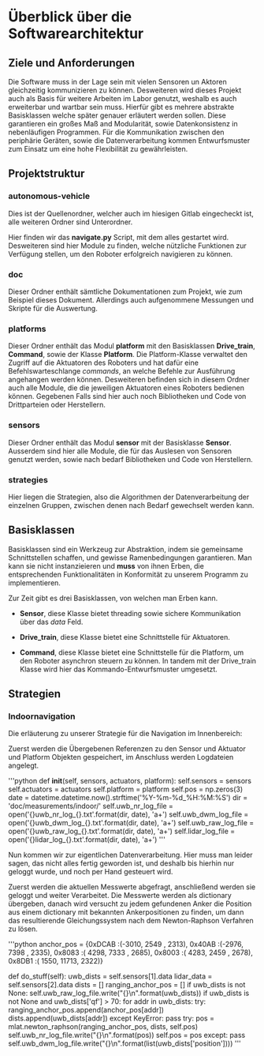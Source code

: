 # Überblick über die Softwarearchitektur


## Ziele und Anforderungen

Die Software muss in der Lage sein mit vielen Sensoren un Aktoren gleichzeitig
kommunizieren zu können. Desweiteren wird dieses Projekt auch als Basis für weitere
Arbeiten im Labor genutzt, weshalb es auch erweiterbar und wartbar sein muss.
Hierfür gibt es mehrere abstrakte Basisklassen welche später genauer erläutert
werden sollen. Diese garantieren ein großes Maß and Modularität, sowie
Datenkonsistenz in nebenläufigen Programmen. Für die Kommunikation zwischen den
periphärie Geräten, sowie die Datenverarbeitung kommen Entwurfsmuster zum Einsatz um
eine hohe Flexibilität zu gewährleisten.


## Projektstruktur


### autonomous-vehicle

Dies ist der Quellenordner, welcher auch im hiesigen Gitlab eingecheckt ist, alle
weiteren Ordner sind Unterordner.

Hier finden wir das **navigate.py** Script, mit dem alles gestartet wird. Desweiteren
sind hier Module zu finden, welche nützliche Funktionen zur Verfügung stellen, um den
Roboter erfolgreich navigieren zu können.

### doc

Dieser Ordner enthält sämtliche Dokumentationen zum Projekt, wie zum Beispiel dieses
Dokument. Allerdings auch aufgenommene Messungen und Skripte für die Auswertung.

### platforms

Dieser Ordner enthält das Modul **platform** mit den Basisklassen **Drive_train**,
**Command**, sowie der Klasse **Platform**. Die Platform-Klasse verwaltet den Zugriff
auf die Aktuatoren des Roboters und hat dafür eine Befehlswarteschlange _commands_,
an welche Befehle zur Ausführung angehangen werden können. Desweiteren befinden sich
in diesem Ordner auch alle Module, die die jeweiligen Aktuatoren eines Roboters
bedienen können. Gegebenen Falls sind hier auch noch Bibliotheken und Code von
Drittparteien oder Herstellern.

### sensors

Dieser Ordner enthält das Modul **sensor** mit der Basisklasse **Sensor**. Ausserdem
sind hier alle Module, die für das Auslesen von Sensoren genutzt werden, sowie
nach bedarf Bibliotheken und Code von Herstellern.

### strategies

Hier liegen die Strategien, also die Algorithmen der Datenverarbeitung der einzelnen
Gruppen, zwischen denen nach Bedarf gewechselt werden kann.


## Basisklassen

Basisklassen sind ein Werkzeug zur Abstraktion, indem sie gemeinsame Schnittstellen
schaffen, und gewisse Ramenbedingungen garantieren. Man kann sie nicht
instanzieieren und **muss** von ihnen Erben, die entsprechenden Funktionalitäten in
Konformität zu unserem Programm zu implementieren.

Zur Zeit gibt es drei Basisklassen, von welchen man Erben kann.

* **Sensor**, diese Klasse bietet threading sowie sichere Kommunikation über das
_data_ Feld.

* **Drive_train**, diese Klasse bietet eine Schnittstelle für Aktuatoren.

* **Command**, diese Klasse bietet eine Schnittstelle für die Platform, um den
Roboter asynchron steuern zu können. In tandem mit der Drive_train Klasse wird hier
das Kommando-Entwurfsmuster umgesetzt.

## Strategien

### Indoornavigation

Die erläuterung zu unserer Strategie für die Navigation im Innenbereich:

Zuerst werden die Übergebenen Referenzen zu den Sensor und Aktuator und Platform
Objekten gespeichert, im Anschluss werden Logdateien angelegt.

'''python
def __init__(self, sensors, actuators, platform):
    self.sensors = sensors
    self.actuators = actuators
    self.platform = platform
    self.pos = np.zeros(3)
    date = datetime.datetime.now().strftime('%Y-%m-%d_%H:%M:%S')
    dir = 'doc/measurements/indoor/'
    self.uwb_nr_log_file =  open('{}uwb_nr_log_{}.txt'.format(dir, date), 'a+')
    self.uwb_dwm_log_file = open('{}uwb_dwm_log_{}.txt'.format(dir, date), 'a+')
    self.uwb_raw_log_file = open('{}uwb_raw_log_{}.txt'.format(dir, date), 'a+')
    self.lidar_log_file =   open('{}lidar_log_{}.txt'.format(dir, date), 'a+')
'''

Nun kommen wir zur eigentlichen Datenverarbeitung. Hier muss man leider sagen,
das nicht alles fertig geworden ist, und deshalb bis hierhin nur geloggt wurde,
und noch per Hand gesteuert wird.

Zuerst werden die aktuellen Messwerte abgefragt, anschließend werden sie geloggt
und weiter Verarbeitet. Die Messwerte werden als dictionary übergeben, danach wird
versucht zu jedem gefundenen Anker die Position aus einem dictionary mit bekannten
Ankerpositionen zu finden, um dann das resultierende Gleichungssystem nach dem
Newton-Raphson Verfahren zu lösen.

'''python
anchor_pos = {0xDCAB :(-3010, 2549 ,  2313),
              0x40AB :(-2976, 7398 ,  2335),
              0x8083 :( 4298, 7333 ,  2685),
              0x8003 :( 4283, 2459 ,  2678),
              0x8DB1 :( 1550, 11713,  2322)}

def do_stuff(self):
    uwb_dists = self.sensors[1].data
    lidar_data = self.sensors[2].data
    dists = []
    ranging_anchor_pos = []
    if uwb_dists is not None:
        self.uwb_raw_log_file.write("{}\n".format(uwb_dists))
    if uwb_dists is not None and uwb_dists['qf'] > 70:
        for addr in uwb_dists:
            try:
                ranging_anchor_pos.append(anchor_pos[addr])
                dists.append(uwb_dists[addr])
            except KeyError:
                pass
        try:
            pos = mlat.newton_raphson(ranging_anchor_pos, dists, self.pos)
            self.uwb_nr_log_file.write("{}\n".format(pos))
            self.pos = pos
        except:
            pass
        self.uwb_dwm_log_file.write("{}\n".format(list(uwb_dists['position'])))
'''
